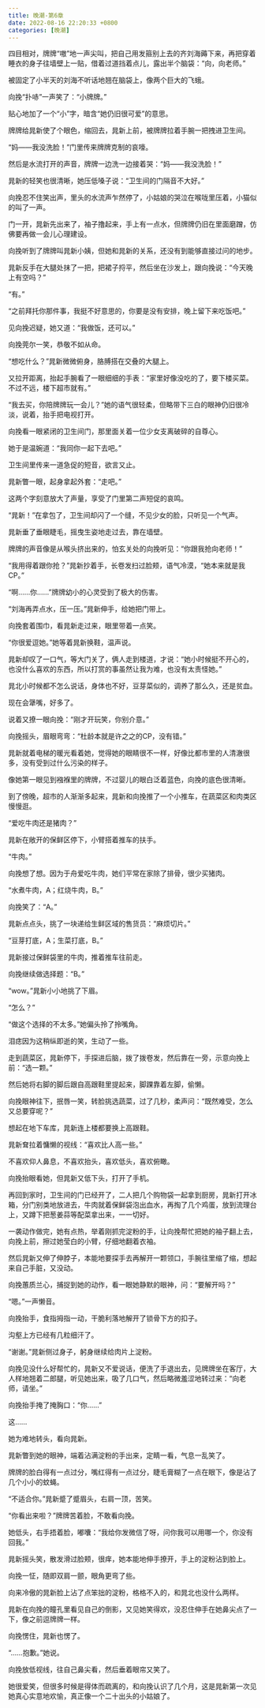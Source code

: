 ```yaml
---
title: 晚潮-第6章
date: 2022-08-16 22:20:33 +0800
categories: [晚潮]
---
```


四目相对，牌牌“嗷”地一声尖叫，把自己用发箍别上去的齐刘海薅下来，再把穿着睡衣的身子往墙壁上一贴，借着过道挡着点儿，露出半个脑袋：“向，向老师。”

被固定了小半天的刘海不听话地翘在脑袋上，像两个巨大的飞蛾。

向挽“扑哧”一声笑了：“小牌牌。”

贴心地加了一个“小”字，暗含“她仍旧很可爱”的意思。

牌牌给晁新使了个眼色，缩回去，晁新上前，被牌牌拉着手腕一把拽进卫生间。

“妈——我没洗脸！”门里传来牌牌克制的哀嚎。

然后是水流打开的声音，牌牌一边洗一边接着哭：“妈——我没洗脸！”

晁新的轻笑也很清晰，她压低嗓子说：“卫生间的门隔音不大好。”

向挽忍不住笑出声，里头的水流声乍然停了，小姑娘的哭泣在喉咙里压着，小猫似的叫了一声。

门一开，晁新先出来了，袖子撸起来，手上有一点水，但牌牌仍旧在里面磨蹭，仿佛要再做一会儿心理建设。

向挽听到了牌牌叫晁新小姨，但她和晁新的关系，还没有到能够直接过问的地步。

晁新反手在大腿处抹了一把，把裙子捋平，然后坐在沙发上，跟向挽说：“今天晚上有空吗？”

“有。”

“之前拜托你那件事，我挺不好意思的，你要是没有安排，晚上留下来吃饭吧。”

见向挽迟疑，她又道：“我做饭，还可以。”

向挽莞尔一笑，恭敬不如从命。

“想吃什么？”晁新微微俯身，胳膊搭在交叠的大腿上。

又拉开距离，抬起手腕看了一眼细细的手表：“家里好像没吃的了，要下楼买菜。不过不远，楼下超市就有。”

“我去买，你陪牌牌玩一会儿？”她的语气很轻柔，但略带下三白的眼神仍旧很冷淡，说着，抬手把电视打开。

向挽看一眼紧闭的卫生间门，那里面关着一位少女支离破碎的自尊心。

她于是温婉道：“我同你一起下去吧。”

卫生间里传来一道急促的短音，欲言又止。

晁新瞥一眼，起身拿起外套：“走吧。”

这两个字刻意放大了声量，享受了门里第二声短促的哀鸣。

“晁新！”在拿包了，卫生间却闪了一个缝，不见少女的脸，只听见一个气声。

晁新垂了垂眼睫毛，摇曳生姿地走过去，靠在墙壁。

牌牌的声音像是从喉头挤出来的，怕玄关处的向挽听见：“你跟我抢向老师！”

“我用得着跟你抢？”晁新抄着手，长卷发扫过脸颊，语气冷漠，“她本来就是我CP。”

“啊……你……”牌牌幼小的心灵受到了极大的伤害。

“刘海再弄点水，压一压。”晁新伸手，给她把门带上。

向挽套着围巾，看晁新走过来，眼里带着一点笑。

“你很爱逗她。”她等着晁新换鞋，温声说。

晁新却叹了一口气，等大门关了，俩人走到楼道，才说：“她小时候挺不开心的，也没什么喜欢的东西，所以打赏的事虽然让我为难，也没有太责怪她。”

晁北小时候都不怎么说话，身体也不好，豆芽菜似的，调养了那么久，还是贫血。

现在会犟嘴，好多了。

说着又撩一眼向挽：“刚才开玩笑，你别介意。”

向挽摇头，眉眼弯弯：“杜龄本就是许之之的CP，没有错。”

晁新就着电梯的暖光看着她，觉得她的眼睛很不一样，好像比都市里的人清澈很多，没有受到过什么污染的样子。

像她第一眼见到襁褓里的牌牌，不过婴儿的眼白泛着蓝色，向挽的底色很清晰。

到了傍晚，超市的人渐渐多起来，晁新和向挽推了一个小推车，在蔬菜区和肉类区慢慢逛。

“爱吃牛肉还是猪肉？”

晁新在敞开的保鲜区停下，小臂搭着推车的扶手。

“牛肉。”

向挽想了想。因为于舟爱吃牛肉，她们平常在家除了排骨，很少买猪肉。

“水煮牛肉，A；红烧牛肉，B。”

向挽笑了：“A。”

晁新点点头，挑了一块递给生鲜区域的售货员：“麻烦切片。”

“豆芽打底，A；生菜打底，B。”

晁新接过保鲜袋里的牛肉，推着推车往前走。

向挽继续做选择题：“B。”

“wow。”晁新小小地挑了下眉。

“怎么？”

“做这个选择的不太多。”她偏头拎了拎嘴角。

泪痣因为这稍纵即逝的笑，生动了一些。

走到蔬菜区，晁新停下，手探进后脑，拨了拨卷发，然后靠在一旁，示意向挽上前：“选一颗。”

然后她将右脚的脚后跟自高跟鞋里提起来，脚踝靠着左脚，偷懒。

向挽眼神往下，抿唇一笑，转脸挑选蔬菜，过了几秒，柔声问：“既然难受，怎么又总要穿呢？”

想起在地下车库，晁新连上楼都要换上高跟鞋。

晁新耷拉着慵懒的视线：“喜欢比人高一些。”

不喜欢仰人鼻息，不喜欢抬头，喜欢低头，喜欢俯瞰。

向挽抬眼看她，但晁新又低下头，打开了手机。

再回到家时，卫生间的门已经开了，二人把几个购物袋一起拿到厨房，晁新打开冰箱，分门别类地放进去，牛肉就着保鲜袋泡出血水，再掏了几个鸡蛋，放到流理台上，又蹲下把葱姜蒜等配菜拿出来，一一切好。

一袭动作做完，她有点热，举着刚抓完淀粉的手，让向挽帮忙把她的袖子翻上去，向挽上前，擦过她莹白的小臂，仔细地翻着衣袖。

然后晁新又伸了伸脖子，本能地要探手去再解开一颗领口，手腕往里缩了缩，想起来自己手脏，又没动。

向挽蕙质兰心，捕捉到她的动作，看一眼她静默的眼神，问：“要解开吗？”

“嗯。”一声懒音。

向挽抬手，食指拇指一动，干脆利落地解开了锁骨下方的扣子。

沟壑上方已经有几粒细汗了。

“谢谢。”晁新侧过身子，躬身继续给肉片上淀粉。

向挽见没什么好帮忙的，晁新又不爱说话，便洗了手退出去，见牌牌坐在客厅，大人样地翘着二郎腿，听见她出来，吸了几口气，然后略微羞涩地转过来：“向老师，请坐。”

向挽抬手掩了掩胸口：“你……”

这……

她为难地转头，看向晁新。

晁新瞥到她的眼神，端着沾满淀粉的手出来，定睛一看，气息一乱笑了。

牌牌的脸白得有一点过分，嘴红得有一点过分，睫毛膏糊了一点在眼下，像是沾了几个小小的蚊蝇。

“不适合你。”晁新蹙了蹙眉头，右肩一顶，苦笑。

“你看出来啦？”牌牌苦着脸，不敢看向挽。

她低头，右手捂着脸，嘟囔：“我给你发微信了呀，问你我可以用哪一个，你没有回我。”

晁新摇头笑，散发滑过脸颊，很痒，她本能地伸手撩开，手上的淀粉沾到脸上。

向挽一怔，随即双肩一颤，眼角更弯了些。

向来冷傲的晁新脸上沾了点笨拙的淀粉，格格不入的，和晁北也没什么两样。

晁新在向挽的瞳孔里看见自己的倒影，又见她笑得欢，没忍住伸手在她鼻尖点了一下，像之前逗牌牌一样。

向挽愣住，晁新也愣了。

“……抱歉。”她说。

向挽放低视线，往自己鼻尖看，然后垂着眼帘又笑了。

她很爱笑，但很多时候是得体而疏离的，和向挽认识了几个月，这是晁新第一次见她真心实意地欢愉，真正像一个二十出头的小姑娘了。

